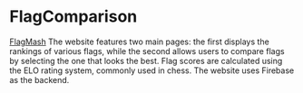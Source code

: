# FlagComparison
[FlagMash](https://flagcomparison.web.app)
The website features two main pages: the first displays the rankings of various flags, while the second allows users to compare flags by selecting the one that looks the best. Flag scores are calculated using the ELO rating system, commonly used in chess.
The website uses Firebase as the backend. 




